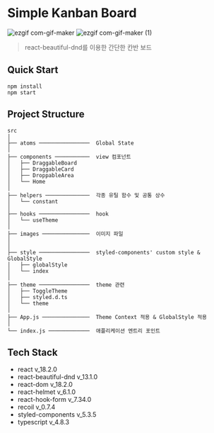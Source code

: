 # Simple Kanban Board

![ezgif com-gif-maker](https://user-images.githubusercontent.com/56423604/190454639-62c2abb5-359b-4e33-bc6a-fe45c2fcf3c1.gif)
![ezgif com-gif-maker (1)](https://user-images.githubusercontent.com/56423604/190454736-c55b9ec0-4d28-436e-bb20-7955f2828167.gif)

> react-beautiful-dnd를 이용한 간단한 칸반 보드

## Quick Start

```shell
npm install
npm start
```

## Project Structure

```Plain text
src
│
├── atoms ────────────────  Global State
│
├── components ───────────  view 컴포넌트
│   ├── DraggableBoard
│   ├── DraggableCard
│   ├── DroppableArea
│   └── Home
│
├── helpers ──────────────  각종 유틸 함수 및 공통 상수
│   └── constant
│
├── hooks ────────────────  hook
│   └── useTheme
│
├── images ───────────────  이미지 파일
│
│
├── style ────────────────  styled-components' custom style & GlobalStyle
│   ├── globalStyle
│   └── index
│
├── theme ────────────────  theme 관련
│   ├── ToggleTheme
│   ├── styled.d.ts
│   └── theme
│
├── App.js ───────────────  Theme Context 적용 & GlobalStyle 적용
│
└── index.js ─────────────  애플리케이션 엔트리 포인트
```

## Tech Stack

- react v_18.2.0
- react-beautiful-dnd v_13.1.0
- react-dom v_18.2.0
- react-helmet v_6.1.0
- react-hook-form v_7.34.0
- recoil v_0.7.4
- styled-components v_5.3.5
- typescript v_4.8.3
